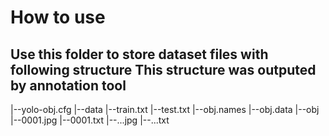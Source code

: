 # How to use

Use this folder to store dataset files
with following structure
This structure was outputed by annotation tool
--
  |--yolo-obj.cfg
  |--data
     |--train.txt
     |--test.txt
     |--obj.names
     |--obj.data
     |--obj
        |--0001.jpg
        |--0001.txt
        |--...jpg
        |--...txt
